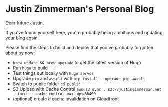 # Justin Zimmerman's Personal Blog

Dear future Justin,

If you've found yourself here, you're probably being ambitious and updating your blog again.

Please find the steps to build and deploy that you've probably forgotten about by now:

  * `brew update && brew upgrade` to get the latest version of Hugo
  * Run `hugo` to build
  * Test things out locally with `hugo server`
  * Upgrade `pip` and `awscli` with `pip install --upgrade pip awscli`
  * Switch to public folder `cd public`
  * S3 Upload with Cache Control `aws s3 sync . s3://justinzimmerman.net --force --cache-control max-age=86400`
  * (optional) create a cache invalidation on Cloudfront